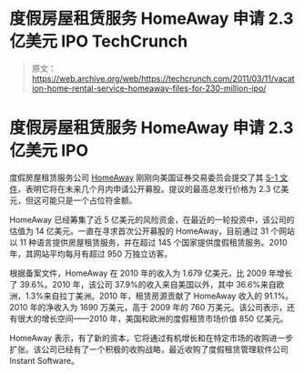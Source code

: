 # 度假房屋租赁服务 HomeAway 申请 2.3 亿美元 IPO TechCrunch

> 原文：<https://web.archive.org/web/https://techcrunch.com/2011/03/11/vacation-home-rental-service-homeaway-files-for-230-million-ipo/>

# 度假房屋租赁服务 HomeAway 申请 2.3 亿美元 IPO

度假房屋租赁服务公司 [HomeAway](https://web.archive.org/web/20230204225547/http://www.homeaway.com/) 刚刚向美国证券交易委员会提交了其 [S-1 文件](https://web.archive.org/web/20230204225547/http://www.sec.gov/Archives/edgar/data/1366684/000119312511064128/ds1.htm)，表明它将在未来几个月内申请公开募股。提议的最高总发行价格为 2.3 亿美元，但这可能只是一个占位符金额。

HomeAway 已经筹集了近 5 亿美元的风险资金，在最近的一轮投资中，该公司的估值为 14 亿美元。一直在寻求首次公开募股的 HomeAway，目前通过 31 个网站以 11 种语言提供房屋租赁服务，并在超过 145 个国家提供度假租赁服务。2010 年，其网站平均每月有超过 950 万独立访客。

根据备案文件，HomeAway 在 2010 年的收入为 1.679 亿美元，比 2009 年增长了 39.6%。2010 年，该公司 37.9%的收入来自美国以外，其中 36.6%来自欧洲，1.3%来自拉丁美洲。2010 年，租赁房源贡献了 HomeAway 收入的 91.1%。2010 年的净收入为 1690 万美元，高于 2009 年的 760 万美元。该公司表示，还有很大的增长空间——2010 年，美国和欧洲的度假租赁市场价值 850 亿美元。

HomeAway 表示，有了新的资本，它将通过有机增长和在特定市场的收购进一步扩张。该公司已经有了一个积极的收购战略，最近收购了度假租赁管理软件公司 Instant Software。